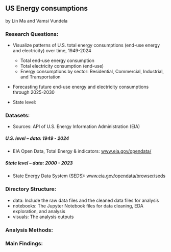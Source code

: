 ## US Energy consumptions

by Lin Ma and Vamsi Vundela 

### Research Questions:
- Visualize patterns of U.S. total energy consumptions (end-use energy and electricity) over time, 1949-2024
    + Total end-use energy consumption
    + Total electricity consumption (end-use)
    + Energy consumptions by sector: Residential, Commercial, Industrial, and Transportation 

- Forecasting future end-use energy and electricity consumptions through 2025-2030
- State level: 

### Datasets:
- Sources:  API of U.S. Energy Information Administration (EIA)
##### U.S. level – data: 1949 - 2024
- EIA Open Data, Total Energy & indicators: www.eia.gov/opendata/
##### State level – data: 2000 - 2023
- State Energy Data System (SEDS): www.eia.gov/opendata/browser/seds

### Directory Structure:
- data: Include the raw data files and the cleaned data files for analysis
- notebooks: The Jupyter Notebook files for data cleaning, EDA exploration, and analysis
- visuals: The analysis outputs

### Analysis Methods:


### Main Findings:
